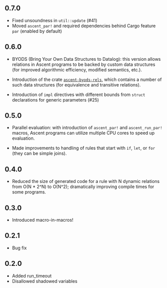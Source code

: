 ## 0.7.0

- Fixed unsoundness in `util::update` (#41)
- Moved `ascent_par!` and required dependencies behind Cargo feature `par` (enabled by default)

## 0.6.0

- BYODS (Bring Your Own Data Structures to Datalog): this version allows relations in Ascent programs to
be backed by custom data structures (for improved algorithmic efficiency, modified semantics, etc.). 
- Introduction of the crate [`ascent-byods-rels`](https://crates.io/crates/ascent-byods-rels), which contains a number of such data structures (for equivalence and transitive relations).

- Introduction of `impl` directives with different bounds from `struct` declarations for generic parameters (#25)

## 0.5.0

- Parallel evaluation: with introduction of `ascent_par!` and `ascent_run_par!` macros, Ascent programs can utilize multiple CPU cores to speed up evaluation.

- Made improvements to handling of rules that start with `if`, `let`, or `for` (they can be simple joins).

## 0.4.0
- Reduced the size of generated code for a rule with N dynamic relations from O(N * 2^N) to O(N^2); 
  dramatically improving compile times for some programs.

## 0.3.0
- Introduced macro-in-macros!

## 0.2.1
- Bug fix

## 0.2.0
- Added run_timeout
- Disallowed shadowed variables